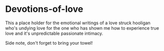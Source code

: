 # Devotions-of-love

This a place holder for the emotional writings of a love struck hooligan who's undying love for the one who has shown me how to experience true love and it's unpredictable passionate intimacy.

Side note, don't forget to bring your towel!
